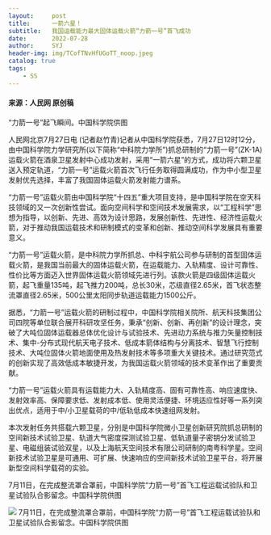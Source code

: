 ```yaml
---
layout:     post
title:      一箭六星！
subtitle:   我国运载能力最大固体运载火箭“力箭一号”首飞成功
date:       2022-07-28
author:     SYJ
header-img: img/TCofTNvHfUGoTT_noop.jpeg
catalog: true
tags:
    - SS
---
```


#### 来源：人民网 原创稿


“力箭一号”起飞瞬间。中国科学院供图

人民网北京7月27日电 (记者赵竹青)记者从中国科学院获悉，7月27日12时12分，由中国科学院力学研究所(以下简称“中科院力学所”)抓总研制的“力箭一号”(ZK-1A)运载火箭在酒泉卫星发射中心成功发射，采用“一箭六星”的方式，成功将六颗卫星送入预定轨道，“力箭一号”运载火箭首次飞行任务取得圆满成功，作为中小型卫星发射优先选择，丰富了我国固体运载火箭发射能力谱系。

“力箭一号”运载火箭由中国科学院“十四五”重大项目支持，是中国科学院在空天科技领域的又一次创新性尝试。面向空间科学和空间技术发展需求，以“工程科学”思想为指导，以创新、先进、高效为设计思路，发展创新性、先进性、经济性运载火箭，对于推动我国运载技术和研制模式的变革和创新、推动空间科学发展具有重要意义。

“力箭一号”运载火箭，是中科院力学所抓总、中科宇航公司参与研制的首型固体运载火箭，是我国当前最大的固体运载火箭，在运载能力、入轨精度、设计可靠性、性价比等方面迈入世界固体运载火箭领域先进行列。该款火箭是四级固体运载火箭，起飞重量135吨，起飞推力200吨，总长30米，芯级直径2.65米，首飞状态整流罩直径2.65米，500公里太阳同步轨道运载能力1500公斤。

据悉，“力箭一号”运载火箭的研制过程中，中国科学院相关院所、航天科技集团公司四院等单位联合展开科研攻坚任务，秉承“创新、创新、再创新”的设计理念，突破了大吨位固体运载器总体优化设计与试验技术、先进动力系统与推力矢量控制技术、集中-分布式现代航天电子技术、低成本箭体结构与分离技术、智慧飞行控制技术、大吨位固体火箭地面使用及热发射技术等多项重大关键技术。通过研究范式的创新实现了高效低成本敏捷开发，为我国运载火箭领域的技术变革作出了重要贡献。

“力箭一号”运载火箭具有运载能力大、入轨精度高、固有可靠性高、响应速度快、发射效率高、保障要求低、发射成本低、使用灵活便捷、环境适应性好等一系列突出优点，适用于中/小卫星载荷的中/低轨低成本快速组网发射。

本次发射任务共搭载六颗卫星，分别是中国科学院微小卫星创新研究院抓总研制的空间新技术试验卫星、轨道大气密度探测试验卫星、低轨道量子密钥分发试验卫星、电磁组装试验双星，以及上海航天空间技术有限公司研制的南粤科学星。空间新技术试验卫星是可通用、可扩展、快速响应的空间新技术试验卫星平台，将开展新型空间科学载荷的实验。

7月11日，在完成整流罩合罩前，中国科学院“力箭一号”首飞工程运载试验队和卫星试验队合影留念。中国科学院供图

![](https://shiyunjie.github.io/img/TCofTPtItI7Vau_noop.jpeg)
7月11日，在完成整流罩合罩前，中国科学院“力箭一号”首飞工程运载试验队和卫星试验队合影留念。中国科学院供图

[](https://www.toutiao.com/article/7124941577839084039/?log_from=7071560b4a056_1658991843919)




